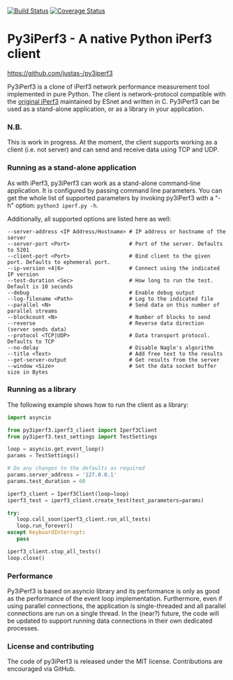 [![Build Status](https://img.shields.io/travis/justas-/py3iperf3.svg)](https://travis-ci.org/justas-/py3iperf3) [![Coverage Status](https://img.shields.io/coveralls/github/justas-/py3iperf3.svg)](https://coveralls.io/github/justas-/py3iperf3?branch=master)

# Py3iPerf3 - A native Python iPerf3 client
https://github.com/justas-/py3iperf3

Py3iPerf3 is a clone of iPerf3 network performance measurement tool implemented in pure Python. The client is network-protocol compatible with the [original iPerf3](https://github.com/esnet/iperf) maintained by ESnet and written in C. Py3iPerf3 can be used as a stand-alone application, or as a library in your application.

### N.B.

This is work in progress. At the moment, the client supports working as a client (i.e. not server) and can send and receive data using TCP and UDP. 

### Running as a stand-alone application

As with iPerf3, py3iPerf3 can work as a stand-alone command-line application. It is configured by passing command line parameters. You can get the whole list of supported parameters by invoking py3iPerf3 with a "-h" option: ```python3 iperf.py -h```.

Additionally, all supported options are listed here as well:

```
--server-address <IP Address/Hostname> # IP address or hostname of the server
--server-port <Port>                   # Port of the server. Defaults to 5201
--client-port <Port>                   # Bind client to the given port. Defaults to ephemeral port.
--ip-version <4|6>                     # Connect using the indicated IP version
--test-duration <Sec>                  # How long to run the test. Default is 10 seconds
--debug                                # Enable debug output
--log-filename <Path>                  # Log to the indicated file
--parallel <N>                         # Send data on this number of parallel streams
--blockcount <N>                       # Number of blocks to send
--reverse                              # Reverse data direction (server sends data)
--protocol <TCP|UDP>                   # Data transport protocol. Defaults to TCP
--no-delay                             # Disable Nagle's algorithm
--title <Text>                         # Add free text to the results
--get-server-output                    # Get results from the server
--window <Size>                        # Set the data socket buffer size in Bytes
```

### Running as a library

The following example shows how to run the client as a library:

```python
import asyncio

from py3iperf3.iperf3_client import Iperf3Client
from py3iperf3.test_settings import TestSettings

loop = asyncio.get_event_loop()
params = TestSettings() 

# Do any changes to the defaults as required
params.server_address = '127.0.0.1'
params.test_duration = 60

iperf3_client = Iperf3Client(loop=loop)
iperf3_test = iperf3_client.create_test(test_parameters=params)

try:
   loop.call_soon(iperf3_client.run_all_tests)
   loop.run_forever()
except KeyboardInterrupt:
   pass

iperf3_client.stop_all_tests()
loop.close()
```

### Performance

Py3iPerf3 is based on asyncio library and its performance is only as good as the performance of the event loop implementation. Furthermore, even if using parallel connections, the application is single-threaded and all parallel connections are run on a single thread. In the (near?) future, the code will be updated to support running data connections in their own dedicated processes.

### License and contributing

The code of py3iPerf3 is released under the MIT license. Contributions are encouraged via GitHub.
